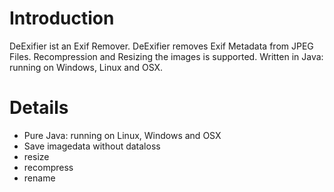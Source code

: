 # Introduction #

DeExifier ist an Exif Remover. DeExifier removes Exif Metadata from JPEG Files. Recompression and Resizing the images is supported. Written in Java: running on Windows, Linux and OSX.


# Details #

  * Pure Java: running on Linux, Windows and OSX
  * Save imagedata without dataloss
  * resize
  * recompress
  * rename